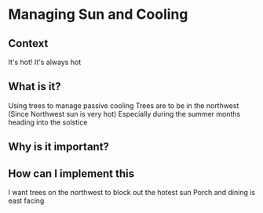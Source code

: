 # Managing Sun and Cooling

## Context

It's hot! It's always hot

## What is it?

Using trees to manage passive cooling 
Trees are to be in the northwest
(Since Northwest sun is very hot)
Especially during the summer months heading into the solstice

## Why is it important?

## How can I implement this

I want trees on the northwest to block out the hotest sun
Porch and dining is east facing